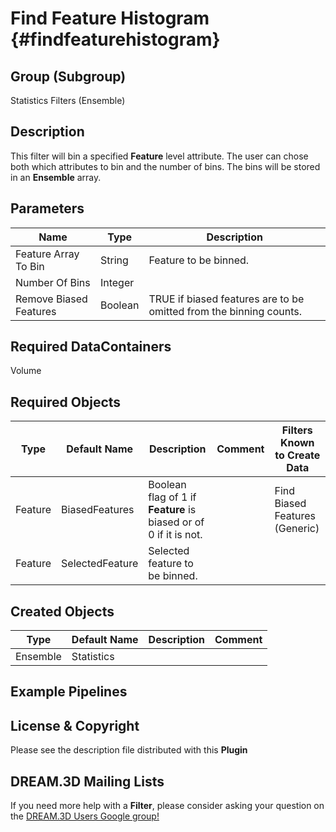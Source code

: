 Find Feature Histogram {#findfeaturehistogram}
==========

## Group (Subgroup) ##

Statistics Filters (Ensemble)

## Description ##

This filter will bin a specified **Feature** level attribute.  The user can chose both which attributes to bin and the number of bins.  The bins will be stored in an **Ensemble** array.

## Parameters ##

| Name | Type | Description |
|------|------| ----------- |
| Feature Array To Bin | String | Feature to be binned. |
| Number Of Bins | Integer | |
| Remove Biased Features | Boolean | TRUE if biased features are to be omitted from the binning counts. |

## Required DataContainers ##

Volume

## Required Objects ##

| Type | Default Name | Description | Comment | Filters Known to Create Data |
|------|--------------|-------------|---------|-----|
| Feature | BiasedFeatures | Boolean flag of 1 if **Feature** is biased or of 0 if it is not. | | Find Biased Features (Generic) |
| Feature | SelectedFeature | Selected feature to be binned. | | |


## Created Objects ##

| Type | Default Name | Description | Comment |
|------|--------------|-------------|---------|
| Ensemble | Statistics |  |  |


## Example Pipelines ##



## License & Copyright ##

Please see the description file distributed with this **Plugin**

## DREAM.3D Mailing Lists ##

If you need more help with a **Filter**, please consider asking your question on the [DREAM.3D Users Google group!](https://groups.google.com/forum/?hl=en#!forum/dream3d-users)


